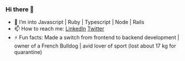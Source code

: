 ### Hi there 👋

- 🔭 I’m into Javascript | Ruby | Typescript | Node | Rails
- 📫 How to reach me: [LinkedIn](https://www.linkedin.com/in/andrey-frolov-3b8579155/) [Twitter](https://twitter.com/FrolovVndrei)
- ⚡ Fun facts: Made a switch from frontend to backend development | owner of a French Bulldog | avid lover of sport (lost about 17 kg for quarantine)
